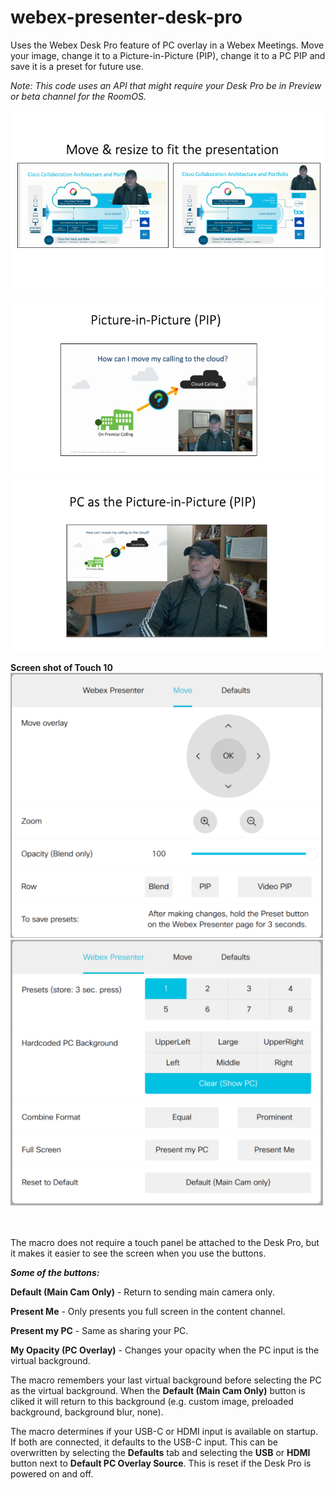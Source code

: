 # webex-presenter-desk-pro
Uses the Webex Desk Pro feature of PC overlay in a Webex Meetings.  Move your image, change it to a Picture-in-Picture (PIP), change it to a PC PIP and save it is a preset for future use.  
  
*Note: This code uses an API that might require your Desk Pro be in Preview or beta channel for the RoomOS.*

![Move and resive](./images/MoveAndResizeExample.png)

<img src="./images/PIPexample.png" width="500" /> <img src="./images/PCpipexample.png" width="500" />
  
**Screen shot of Touch 10** <img src="./images/MoveZoomTab.png" width="500" />     <img src="./images/WebexPresenterTab.png" width="500" />
<br/><br/><br/>
   
The macro does not require a touch panel be attached to the Desk Pro, but it makes it easier to see the screen when you use the buttons.  
  
***Some of the buttons:***   
  
**Default (Main Cam Only)** - Return to sending main camera only. 
  
**Present Me** - Only presents you full screen in the content channel.  

**Present my PC** - Same as sharing your PC.  

**My Opacity (PC Overlay)** - Changes your opacity when the PC input is the virtual background. 

The macro remembers your last virtual background before selecting the PC as the virtual background.  When the **Default (Main Cam Only)** button is cliked it will return to this background (e.g. custom image, preloaded background, background blur, none).   

The macro determines if your USB-C or HDMI input is available on startup.  If both are connected, it defaults to the USB-C input.  This can be overwritten by selecting the **Defaults** tab and selecting the **USB** or **HDMI** button next to **Default PC Overlay Source**.  This is reset if the Desk Pro is powered on and off.  
 

